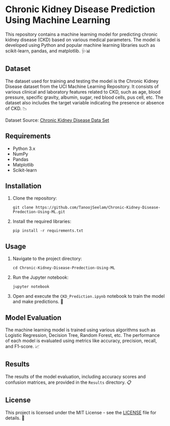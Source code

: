 # Chronic Kidney Disease Prediction Using Machine Learning

This repository contains a machine learning model for predicting chronic kidney disease (CKD) based on various medical parameters. The model is developed using Python and popular machine learning libraries such as scikit-learn, pandas, and matplotlib. 🩺📊

## Dataset
The dataset used for training and testing the model is the Chronic Kidney Disease dataset from the UCI Machine Learning Repository. It consists of various clinical and laboratory features related to CKD, such as age, blood pressure, specific gravity, albumin, sugar, red blood cells, pus cell, etc. The dataset also includes the target variable indicating the presence or absence of CKD. 📉

Dataset Source: [Chronic Kidney Disease Data Set](https://archive.ics.uci.edu/ml/datasets/chronic_kidney_disease)

## Requirements
- Python 3.x
- NumPy
- Pandas
- Matplotlib
- Scikit-learn

## Installation
1. Clone the repository:
   ```
   git clone https://github.com/TanoojSeelam/Chronic-Kidney-Disease-Predection-Using-ML.git
   ```
2. Install the required libraries:
   ```
   pip install -r requirements.txt
   ```

## Usage
1. Navigate to the project directory:
   ```
   cd Chronic-Kidney-Disease-Predection-Using-ML
   ```
2. Run the Jupyter notebook:
   ```
   jupyter notebook
   ```
3. Open and execute the `CKD_Prediction.ipynb` notebook to train the model and make predictions. 🚀

## Model Evaluation
The machine learning model is trained using various algorithms such as Logistic Regression, Decision Tree, Random Forest, etc. The performance of each model is evaluated using metrics like accuracy, precision, recall, and F1-score. 📈

## Results
The results of the model evaluation, including accuracy scores and confusion matrices, are provided in the `Results` directory. 📋

## License
This project is licensed under the MIT License - see the [LICENSE](LICENSE) file for details. 📝
